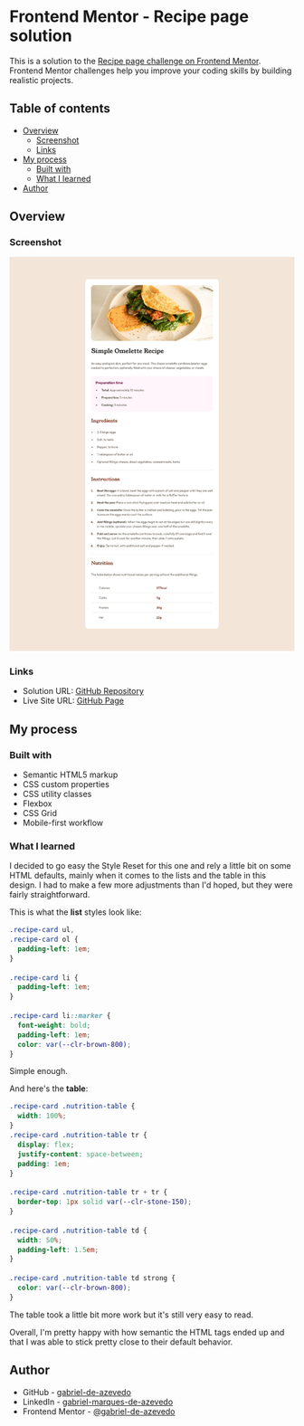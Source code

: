 # Frontend Mentor - Recipe page solution

This is a solution to the [Recipe page challenge on Frontend Mentor](https://www.frontendmentor.io/challenges/recipe-page-KiTsR8QQKm). Frontend Mentor challenges help you improve your coding skills by building realistic projects.

## Table of contents

- [Overview](#overview)
  - [Screenshot](#screenshot)
  - [Links](#links)
- [My process](#my-process)
  - [Built with](#built-with)
  - [What I learned](#what-i-learned)
- [Author](#author)

## Overview

### Screenshot

![](./screenshots/Screenshot%202025-02-19%20at%2014-19-53%20Frontend%20Mentor%20Recipe%20page.png)

### Links

- Solution URL: [GitHub Repository](https://github.com/gabriel-de-azevedo/recipe-page-main)
- Live Site URL: [GitHub Page](https://gabriel-de-azevedo.github.io/recipe-page-main/)

## My process

### Built with

- Semantic HTML5 markup
- CSS custom properties
- CSS utility classes
- Flexbox
- CSS Grid
- Mobile-first workflow

### What I learned

I decided to go easy the Style Reset for this one and rely a little bit on some HTML defaults, mainly when it comes to the lists and the table in this design. I had to make a few more adjustments than I'd hoped, but they were fairly straightforward.

This is what the **list** styles look like:

```css
.recipe-card ul,
.recipe-card ol {
  padding-left: 1em;
}

.recipe-card li {
  padding-left: 1em;
}

.recipe-card li::marker {
  font-weight: bold;
  padding-left: 1em;
  color: var(--clr-brown-800);
}
```

Simple enough.

And here's the **table**:

```css
.recipe-card .nutrition-table {
  width: 100%;
}
.recipe-card .nutrition-table tr {
  display: flex;
  justify-content: space-between;
  padding: 1em;
}

.recipe-card .nutrition-table tr + tr {
  border-top: 1px solid var(--clr-stone-150);
}

.recipe-card .nutrition-table td {
  width: 50%;
  padding-left: 1.5em;
}

.recipe-card .nutrition-table td strong {
  color: var(--clr-brown-800);
}
```

The table took a little bit more work but it's still very easy to read.

Overall, I'm pretty happy with how semantic the HTML tags ended up and that I was able to stick pretty close to their default behavior.

## Author

- GitHub - [gabriel-de-azevedo](https://github.com/gabriel-de-azevedo)
- LinkedIn - [gabriel-marques-de-azevedo](https://www.linkedin.com/in/gabriel-marques-de-azevedo/)
- Frontend Mentor - [@gabriel-de-azevedo](https://www.frontendmentor.io/profile/gabriel-de-azevedo)
